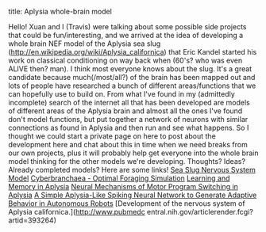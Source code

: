 title: Aplysia whole-brain model

Hello! Xuan and I (Travis) were talking about some possible side projects that
could be fun/interesting, and we arrived at the idea of developing a whole
brain NEF model of the Aplysia sea slug
(http://en.wikipedia.org/wiki/Aplysia_californica) that Eric Kandel started
his work on classical conditioning on way back when (60's? who was even ALIVE
then? man). I think most everyone knows about the slug. It's a great candidate
because much(/most/all?) of the brain has been mapped out and lots of people
have researched a bunch of different areas/functions that we can hopefully use
to build on. From what I've found in my (admittedly incomplete) search of the
internet all that has been developed are models of different areas of the
Aplysia brain and almost all the ones I've found don't model functions, but
put together a network of neurons with similar connections as found in Aplysia
and then run and see what happens. So I thought we could start a private page
on here to post about the development here and chat about this in time when we
need breaks from our own projects, plus it will probably help get everyone
into the whole brain model thinking for the other models we're developing.
Thoughts? Ideas? Already completed models? Here are some links! [Sea Slug
Nervous System Model](http://www.seaslugforum.net/display.cfm?id=4690)
[Cyberbranchaea - Optimal Foraging
Simulation](http://www.life.illinois.edu/slugcity/cyberslug.html) [Learning
and Memory in Aplysia](http://brembs.net/learning/aplysia/) [Neural Mechanisms
of Motor Program Switching in
Aplysia](http://www.jneurosci.org/cgi/content/abstract/21/18/7349) [A Simple
Aplysia-Like Spiking Neural Network to Generate Adaptive Behavior in
Autonomous Robots](http://adb.sagepub.com/cgi/content/abstract/16/5/306?rss=1)
[Development of the nervous system of Aplysia californica.](http://www.pubmedc
entral.nih.gov/articlerender.fcgi?artid=393264)
